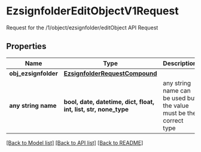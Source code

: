 # EzsignfolderEditObjectV1Request

Request for the /1/object/ezsignfolder/editObject API Request

## Properties
Name | Type | Description | Notes
------------ | ------------- | ------------- | -------------
**obj_ezsignfolder** | [**EzsignfolderRequestCompound**](EzsignfolderRequestCompound.md) |  | 
**any string name** | **bool, date, datetime, dict, float, int, list, str, none_type** | any string name can be used but the value must be the correct type | [optional]

[[Back to Model list]](../README.md#documentation-for-models) [[Back to API list]](../README.md#documentation-for-api-endpoints) [[Back to README]](../README.md)


